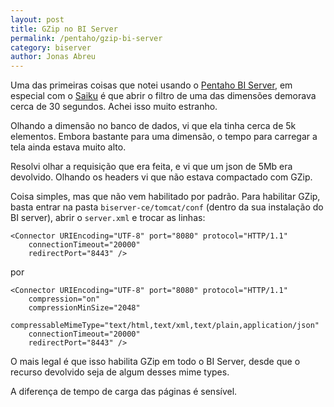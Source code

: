 ```yaml
---
layout: post
title: GZip no BI Server
permalink: /pentaho/gzip-bi-server
category: biserver
author: Jonas Abreu
---
```


Uma das primeiras coisas que notei usando o [Pentaho BI Server][1], em especial com o [Saiku][2] é que abrir o filtro 
de uma das dimensões demorava cerca de 30 segundos. Achei isso muito estranho.

Olhando a dimensão no banco de dados, vi que ela tinha cerca de 5k elementos. Embora bastante para uma dimensão, o 
tempo para carregar a tela ainda estava muito alto.

Resolvi olhar a requisição que era feita, e vi que um json de 5Mb era devolvido. Olhando os headers vi que não estava 
compactado com GZip.

Coisa simples, mas que não vem habilitado por padrão. Para habilitar GZip, basta entrar na pasta `biserver-ce/tomcat/conf` 
(dentro da sua instalação do BI server), abrir o `server.xml` e trocar as linhas:

    <Connector URIEncoding="UTF-8" port="8080" protocol="HTTP/1.1" 
        connectionTimeout="20000" 
        redirectPort="8443" />

por

    <Connector URIEncoding="UTF-8" port="8080" protocol="HTTP/1.1" 
        compression="on" 
        compressionMinSize="2048" 
        compressableMimeType="text/html,text/xml,text/plain,application/json"
        connectionTimeout="20000" 
        redirectPort="8443" />

O mais legal é que isso habilita GZip em todo o BI Server, desde que o recurso devolvido seja de algum desses mime types.

A diferença de tempo de carga das páginas é sensível.
    

[1]: http://community.pentaho.com/projects/bi_platform/
[2]: /pentaho/saiku
